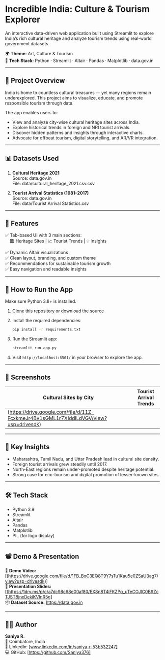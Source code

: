 
# Incredible India: Culture & Tourism Explorer

An interactive data-driven web application built using Streamlit to explore India’s rich cultural heritage and analyze tourism trends using real-world government datasets.

🌍 **Theme:** Art, Culture & Tourism  
🔧 **Tech Stack:** Python · Streamlit · Altair · Pandas · Matplotlib · data.gov.in

---

## 📌 Project Overview

India is home to countless cultural treasures — yet many regions remain underexplored. This project aims to visualize, educate, and promote responsible tourism through data.

The app enables users to:

- View and analyze city-wise cultural heritage sites across India.
- Explore historical trends in foreign and NRI tourist arrivals.
- Discover hidden patterns and insights through interactive charts.
- Advocate for offbeat tourism, digital storytelling, and AR/VR integration.

---

## 📊 Datasets Used

1. **Cultural Heritage 2021**  
   Source: data.gov.in  
   File: data/cultural_heritage_2021.csv.csv

2. **Tourist Arrival Statistics (1981–2017)**  
   Source: data.gov.in  
   File: data/Tourist Arrival Statistics.csv

---

## 🎯 Features

✅ Tab-based UI with 3 main sections:  
 🏛 Heritage Sites | 📈 Tourist Trends | 💡 Insights

✅ Dynamic Altair visualizations  
✅ Clean layout, branding, and custom theme  
✅ Recommendations for sustainable tourism growth  
✅ Easy navigation and readable insights

---

## 🚀 How to Run the App

Make sure Python 3.8+ is installed.

1. Clone this repository or download the source
2. Install the required dependencies:

   ```bash
   pip install -r requirements.txt
   ```

3. Run the Streamlit app:

   ```bash
   streamlit run app.py
   ```

4. Visit `http://localhost:8501/` in your browser to explore the app.

---

## 📸 Screenshots

| Cultural Sites by City             | Tourist Arrival Trends            |
|-----------------------------------|-----------------------------------|
| (https://drive.google.com/file/d/11Z-FcxkmeJr4Bv1sGML1r7XIddlLdVGV/view?usp=drivesdk)|

---

## 🧠 Key Insights

- Maharashtra, Tamil Nadu, and Uttar Pradesh lead in cultural site density.
- Foreign tourist arrivals grew steadily until 2017.
- North-East regions remain under-promoted despite heritage potential.
- Strong case for eco-tourism and digital promotion of lesser-known sites.

---

## 🛠 Tech Stack

- Python 3.9
- Streamlit
- Altair
- Pandas
- Matplotlib
- PIL (for logo display)

---

## 📽 Demo & Presentation

🎥 **Demo Video:** [(https://drive.google.com/file/d/1FB_BoC3EQ8T9Y7sTu1Kau5e0ZSaU3ag7/view?usp=drivesdk)]  
📑 **Presentation Slides:** [(https://1drv.ms/p/c/a7dc98c68e00af80/EX8n8T4iFKZPq_uTeCOJlC0B9ZcTJST8jnxDekiKVlnR5g]  
📦 **Dataset Source:** https://data.gov.in

---

## 👩‍💻 Author

**Saniya R.**  
📍 Coimbatore, India  
🔗 LinkedIn: [www.linkedin.com/in/saniya-r-53b532247]  
💻 GitHub: [https://github.com/Saniya376]
